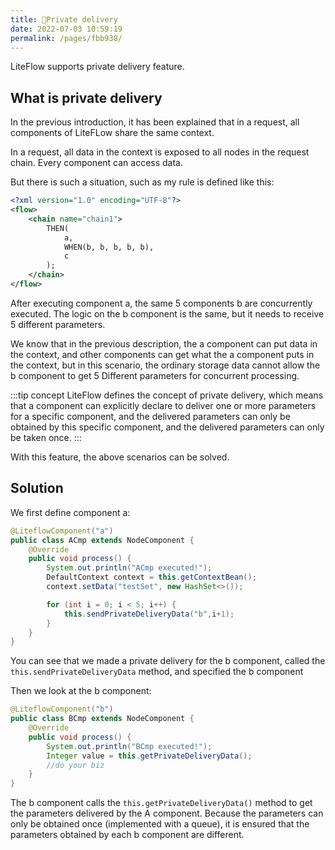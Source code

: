 ```yaml
---
title: 🍕Private delivery
date: 2022-07-03 10:59:19
permalink: /pages/fbb938/
---
```


LiteFlow supports private delivery feature.


## What is private delivery

In the previous introduction, it has been explained that in a request, all components of LiteFLow share the same context.

In a request, all data in the context is exposed to all nodes in the request chain. Every component can access data.

But there is such a situation, such as my rule is defined like this:

```xml
<?xml version="1.0" encoding="UTF-8"?>
<flow>
    <chain name="chain1">
        THEN(
            a,
            WHEN(b, b, b, b, b),
            c
        );
    </chain>
</flow>
```

After executing component a, the same 5 components b are concurrently executed. The logic on the b component is the same, but it needs to receive 5 different parameters.

We know that in the previous description, the a component can put data in the context, and other components can get what the a component puts in the context, but in this scenario, the ordinary storage data cannot allow the b component to get 5 Different parameters for concurrent processing.


:::tip concept
LiteFlow defines the concept of private delivery, which means that a component can explicitly declare to deliver one or more parameters for a specific component, and the delivered parameters can only be obtained by this specific component, and the delivered parameters can only be taken once.
:::


With this feature, the above scenarios can be solved.



## Solution

We first define component a:

```java
@LiteflowComponent("a")
public class ACmp extends NodeComponent {
	@Override
	public void process() {
		System.out.println("ACmp executed!");
		DefaultContext context = this.getContextBean();
		context.setData("testSet", new HashSet<>());

		for (int i = 0; i < 5; i++) {
			this.sendPrivateDeliveryData("b",i+1);
		}
	}
}
```

You can see that we made a private delivery for the b component, called the `this.sendPrivateDeliveryData` method, and specified the b component



Then we look at the b component:

```java
@LiteflowComponent("b")
public class BCmp extends NodeComponent {
	@Override
	public void process() {
		System.out.println("BCmp executed!");
		Integer value = this.getPrivateDeliveryData();
		//do your biz
	}
}
```

The b component calls the `this.getPrivateDeliveryData()` method to get the parameters delivered by the A component. Because the parameters can only be obtained once (implemented with a queue), it is ensured that the parameters obtained by each b component are different.